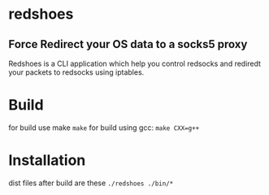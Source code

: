# redshoes
## Force Redirect your OS data to a socks5 proxy

Redshoes is a CLI application which help you control redsocks and rediredt your packets to redsocks using iptables.

# Build
for build use make
`make`
for build using gcc:
`make CXX=g++`

# Installation
dist files after build are these 
`./redshoes ./bin/* `
